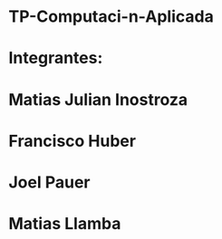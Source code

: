 # TP-Computaci-n-Aplicada
# Integrantes:
# Matias Julian Inostroza
# Francisco Huber
# Joel Pauer
# Matias Llamba
